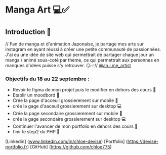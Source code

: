 # Manga Art 💻✅

## Introduction 🤑

// Fan de manga et d'animation Japonaise, je partage mes arts sur instagram en ayant réussi à créer une petite communauté de passionnées. J'ai eu une idée de site web qui permettrait de partager chaque jour un manga / animé sous-coté par thème, ce qui permettrait aux personnes en manques d'idées puisse s'y retrouver. 😏✅//
[@an.i.me_artist](https://instagram.com/an.i.me_artist?igshid=NzZhOTFlYzFmZQ==)

### Objectifs du 18 au 22 septembre :

- Revoir le figma de mon projet puis le modifier en dehors des cours 🥹
- Etablir un moodbord 📓
- Crée la page d'acceuil grossierement sur mobile 📱
- crée la gage d'aaceuil grossierement sur desktop 💻
- Crée la page secondaire grossierement sur mobile 📱
- crée la gage secondaire grossierement sur desktop 💻
- Continuer l'avancer de mon portfolio en dehors des cours 📖
- finir le step2 du PHP 🐘

[Linkedin] (www.linkedin.com/in/chloe-devise)
[Portfolio] (https://devise-portfolio.fr)
[GitHub] (https://github.com/chloe775)